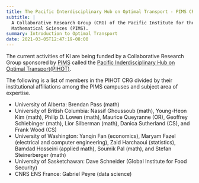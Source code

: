 ```yaml
---
title: The Pacific Interdisciplinary Hub on Optimal Transport - PIMS CRG
subtitle: |
  A Collaborative Research Group (CRG) of the Pacific Institute for the
  Mathematical Sciences (PIMS).
summary: Introduction to Optimal Transport
date: 2021-03-05T12:47:19-08:00
---
```

The current activities of KI are being funded by a Collaborative Research Group sponsored by [PIMS](https://www.pims.math.ca) called the 
[Pacific Inderdisciplinary Hub on Optimal Transport(PIHOT)](https://www.pims.math.ca/collaborative-research-groups/pihot).

The following is a list of members in the PIHOT CRG divided by their institutional affiliations among the PIMS campuses and subject area of expertise.
- University of Alberta: Brendan Pass (math)
- University of British Columbia: Nassif Ghoussoub (math), Young-Heon Kim (math), Philip D. Lowen (math), Maurice Queyranne (OR), Geoffrey Schiebinger (math), Lior Silberman (math), Danica Sutherland (CS), and Frank Wood (CS)
- University of Washington: Yanqin Fan (economics), Maryam Fazel (electrical and computer engineering), Zaid Harchaoui (statistics), Bamdad Hosseini (applied math), Soumik Pal (math), and Stefan Steinerberger (math)
- University of Sasketchawan: Dave Schneider (Global Institute for Food Security) 
- CNRS ENS France: Gabriel Peyre (data science)



